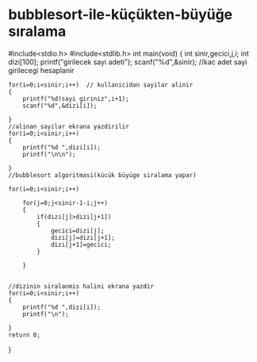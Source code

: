 # bubblesort-ile-küçükten-büyüğe sıralama
#include<stdio.h>
#include<stdlib.h>
int main(void)
{
	int sinir,gecici,j,i;
	int dizi[100];
	printf("girilecek sayi adeti");
	scanf("%d",&sinir);      //kac adet sayi girilecegi hesaplanir
	
	for(i=0;i<sinir;i++)  // kullanicidan sayilar alinir
	{
		printf("%d)sayi giriniz",i+1);
		scanf("%d",&dizi[i]);
		
	}
	//alinan sayilar ekrana yazdirilir
	for(i=0;i<sinir;i++)
	{
		printf("%d ",dizi[i]);
		printf("\n\n");
	
	}
	//bubblesort algoritmasi(kücük büyüge siralama yapar)

	for(i=0;i<sinir;i++)
	
		for(j=0;j<sinir-1-i;j++)
		{
			if(dizi[j]>dizi[j+1])
			{
				gecici=dizi[j];
				dizi[j]=dizi[j+1];
				dizi[j+1]=gecici;
			}
			
		}
	

	//dizinin siralanmis halini ekrana yazdir
	for(i=0;i<sinir;i++)
	{
		printf("%d ",dizi[i]);
		printf("\n");
		
	}
	return 0;
}
